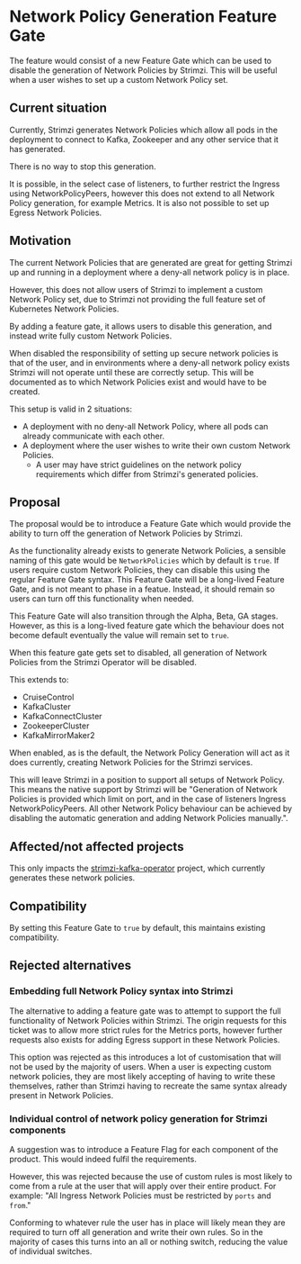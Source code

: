 # Network Policy Generation Feature Gate

The feature would consist of a new Feature Gate which can be used to disable the generation of Network Policies by Strimzi. This will be useful when a user wishes to set up a custom Network Policy set.

## Current situation

Currently, Strimzi generates Network Policies which allow all pods in the deployment to connect to Kafka, Zookeeper and any other service that it has generated.

There is no way to stop this generation.

It is possible, in the select case of listeners, to further restrict the Ingress using NetworkPolicyPeers, however this does not extend to all Network Policy generation, for example Metrics.
It is also not possible to set up Egress Network Policies. 

## Motivation

The current Network Policies that are generated are great for getting Strimzi up and running in a deployment where a deny-all network policy is in place.

However, this does not allow users of Strimzi to implement a custom Network Policy set, due to Strimzi not providing the full feature set of Kubernetes Network Policies.

By adding a feature gate, it allows users to disable this generation, and instead write fully custom Network Policies. 

When disabled the responsibility of setting up secure network policies is that of the user, and in environments where a deny-all network policy exists Strimzi will not operate until these are correctly setup.
This will be documented as to which Network Policies exist and would have to be created.

This setup is valid in 2 situations:

* A deployment with no deny-all Network Policy, where all pods can already communicate with each other.
* A deployment where the user wishes to write their own custom Network Policies.
  * A user may have strict guidelines on the network policy requirements which differ from Strimzi's generated policies.

## Proposal

The proposal would be to introduce a Feature Gate which would provide the ability to turn off the generation of Network Policies by Strimzi.

As the functionality already exists to generate Network Policies, a sensible naming of this gate would be `NetworkPolicies` which by default is `true`.
If users require custom Network Policies, they can disable this using the regular Feature Gate syntax.
This Feature Gate will be a long-lived Feature Gate, and is not meant to phase in a featue. Instead, it should remain so users can turn off this functionality when needed.

This Feature Gate will also transition through the Alpha, Beta, GA stages. However, as this is a long-lived feature gate which the behaviour does not become default eventually the value will remain set to `true`.

When this feature gate gets set to disabled, all generation of Network Policies from the Strimzi Operator will be disabled.

This extends to:

* CruiseControl
* KafkaCluster
* KafkaConnectCluster
* ZookeeperCluster
* KafkaMirrorMaker2

When enabled, as is the default, the Network Policy Generation will act as it does currently, creating Network Policies for the Strimzi services.

This will leave Strimzi in a position to support all setups of Network Policy. This means the native support by Strimzi will be 
"Generation of Network Policies is provided which limit on port, and in the case of listeners Ingress NetworkPolicyPeers. All other Network Policy behaviour can be achieved by disabling the automatic generation and adding Network Policies manually.".

## Affected/not affected projects

This only impacts the [strimzi-kafka-operator](https://github.com/strimzi/strimzi-kafka-operator) project, which currently generates these network policies.

## Compatibility

By setting this Feature Gate to `true` by default, this maintains existing compatibility.

## Rejected alternatives

### Embedding full Network Policy syntax into Strimzi

The alternative to adding a feature gate was to attempt to support the full functionality of Network Policies within Strimzi.
The origin requests for this ticket was to allow more strict rules for the Metrics ports, however further requests also exists for adding Egress support in these Network Policies.

This option was rejected as this introduces a lot of customisation that will not be used by the majority of users.
When a user is expecting custom network policies, they are most likely accepting of having to write these themselves, rather than Strimzi having to recreate the same syntax already present in Network Policies.

### Individual control of network policy generation for Strimzi components

A suggestion was to introduce a Feature Flag for each component of the product. This would indeed fulfil the requirements.

However, this was rejected because the use of custom rules is most likely to come from a rule at the user that will apply over their entire product.
For example: "All Ingress Network Policies must be restricted by `ports` and `from`."

Conforming to whatever rule the user has in place will likely mean they are required to turn off all generation and write their own rules.
So in the majority of cases this turns into an all or nothing switch, reducing the value of individual switches.
